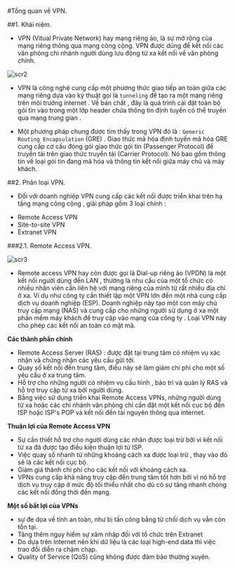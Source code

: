 #Tổng quan về VPN.

##1. Khái niệm.

- VPN (Vitual Private Network) hay mạng riêng ảo, là sự mở rộng của mạng riêng thông qua mạng công cộng. VPN được dùng để kết nối 
các văn phòng chi nhánh người dùng lưu động từ xa kết nối về văn phòng chính. 

![scr2](http://i.imgur.com/VCrXTSy.png)

- VPN là công nghệ cung cấp một phương thức giao tiếp an toàn giữa các mạng riêng dựa vào kỹ thuật gọi là `tunneling` để tạo ra một 
mạng riêng trên môi trường internet . Về bản chất , đây là quá trình cài đặt toàn bộ gói tin vào trong một lớp header chứa thông tin 
định tuyến có thể truyền qua mạng trung gian .

- Một phương pháp chung được tìm thấy trong VPN đó là : `Generic Routing Encapsulation` (GRE) . Giao thức mã hóa định tuyến mã hóa 
GRE cung cấp cơ cấu đóng gói giao thức gói tin (Passenger Protocol) để truyền tải trên giao thức truyền tải (Carrier Protocol). 
Nó bao gồm thông tin về loại gói tin đang mã hóa và thông tin kết nối giữa máy chủ và máy khách.

##2. Phân loại VPN.

- Đối với doanh nghiệp VPN cung cấp các kết nối được triển khai trên hạ tầng mạng công cộng , giải pháp gồm 3 loại chính :
 <ul>
  <li>Remote Access VPN</li>
  <li>Site-to-site VPN</li>
  <li>Extranet VPN</li>
 </ul>

###2.1. Remote Access VPN.

![scr3](http://i.imgur.com/8dAEHiO.jpg)

- Remote access VPN hay còn được gọi là Dial-up riêng ảo (VPDN) là một kết nối người dùng đến LAN , thường là nhu cầu của một 
tổ chức có nhiều nhân viên cần liên hệ với mạng riêng của mình từ rất nhiều địa chỉ ở xa. Ví dụ như công ty cần thiết lập một 
VPN lớn đến một nhà cung cấp dịch vụ doanh nghiệp (ESP). Doanh nghiệp này tạo một con máy chủ truy cập mạng (NAS) và cung cấp 
cho những người sử dụng ở xa một phần mềm máy khách để truy cập vào mạng của công ty . Loại VPN này cho phép các kết nối an toàn 
có mật mã.

**Các thành phần chính**

- Remote Access Server (RAS) : được đặt tại trung tâm có nhiệm vụ xác nhận và chứng nhận các yêu cầu gửi tới.
- Quay số kết nối đến trung tâm, điều này sẽ làm giảm chi phí cho một số yêu cầu ở xa trung tâm.
- Hỗ trợ cho những người có nhiệm vụ cấu hình , bảo trì và quản lý RAS và hỗ trợ truy cập từ xa bởi người dùng.
- Bằng việc sử dụng triển khai Remote Access VPNs, những người dùng từ xa hoặc các chi nhánh văn phòng chỉ cần đặt một kết nối cục 
bộ đến ISP hoặc ISP's POP và kết nối đến tài nguyên thông qua internet.

**Thuận lợi của Remote Access VPN**

- Sự cần thiết hỗ trợ cho người dùng các nhân được loại trừ bởi vì kết nối từ xa đã được tạo điều kiện thuận lợi từ ISP.
- Việc quay số nhanh từ những khoảng cách xa được loại trừ , thay vào đó sẽ là các kết nối cục bộ.
- Giảm giá thành chi phí cho các kết nối với khoảng cách xa.
- VPNs cung cấp khả năng truy cập đến trung tâm tốt hơn bởi vì nó hỗ trợ dịch vụ truy cập ở mức độ tối thiểu nhất cho dù có sự tăng 
nhanh chóng các kết nối đồng thời đến mạng.

**Một số bất lợi của VPNs**

- sự đe dọa về tính an toàn, như bị tấn công bằng từ chối dịch vụ vẫn còn tồn tại.
- Tăng thêm nguy hiểm sự xâm nhập đối với tổ chức trên Extranet
- Do dựa trên Internet nên khi dữ liệu là các loại high-end data thì việc trao đổi diễn ra chậm chạp.
- Quality of Service (QoS) cũng không được đảm bảo thường xuyên.